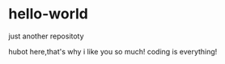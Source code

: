 # hello-world
just another repositoty

hubot here,that's why i like you so much!
coding is everything!
